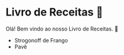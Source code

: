 # Livro de Receitas :icecream:

Olá! Bem vindo ao nosso Livro de Receitas. :cake:

- Strogonoff de Frango
- Pavê